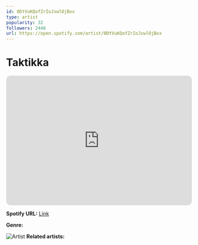 ```yaml
---
id: 0DtVuKQofZrIoJvwlOjBxx
type: artist
popularity: 32
followers: 2446
url: https://open.spotify.com/artist/0DtVuKQofZrIoJvwlOjBxx
---
```

# Taktikka

<iframe style="border-radius:12px" src="https://open.spotify.com/embed/artist/0DtVuKQofZrIoJvwlOjBxx" width="100%" height="352" frameBorder="0" allowfullscreen="" allow="autoplay; clipboard-write; encrypted-media; fullscreen; picture-in-picture" loading="lazy"></iframe>

**Spotify URL:** [Link](https://open.spotify.com/artist/0DtVuKQofZrIoJvwlOjBxx)

**Genre:** 

![Artist](https://i.scdn.co/image/ab6761610000e5eb524890dde1fcd11a142f840c)
**Related artists:**

